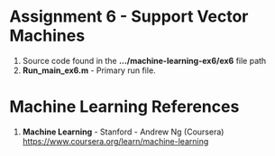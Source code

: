 #   Assignment 6 - Support Vector Machines
1.  Source code found in the **.../machine-learning-ex6/ex6** file path
2.  **Run_main_ex6.m** 	- Primary run file.  


# Machine Learning References
1.  **Machine Learning** - Stanford - Andrew Ng (Coursera)   
    https://www.coursera.org/learn/machine-learning